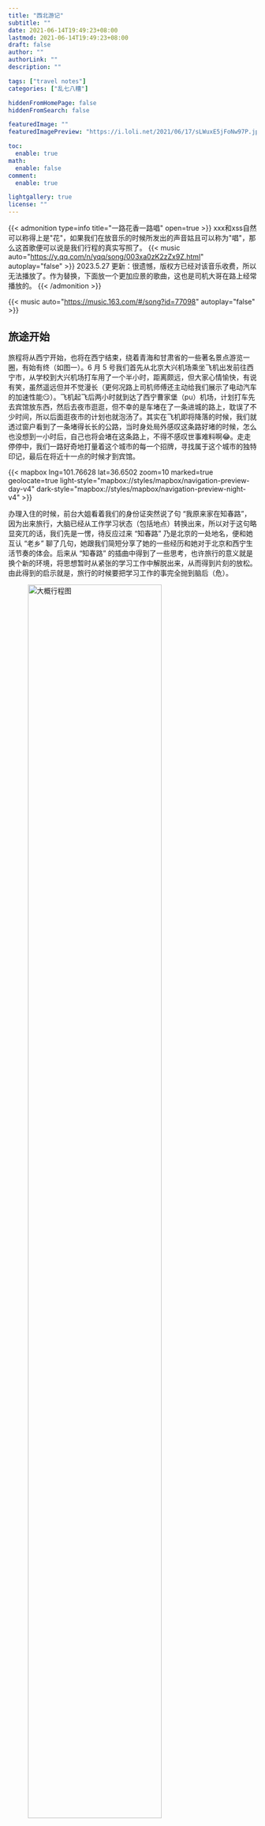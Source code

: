 ```yaml
---
title: "西北游记"
subtitle: ""
date: 2021-06-14T19:49:23+08:00
lastmod: 2021-06-14T19:49:23+08:00
draft: false
author: ""
authorLink: ""
description: ""

tags: ["travel notes"]
categories: ["乱七八糟"]

hiddenFromHomePage: false
hiddenFromSearch: false

featuredImage: ""
featuredImagePreview: "https://i.loli.net/2021/06/17/sLWuxE5jFoNw97P.jpg"

toc:
  enable: true
math:
  enable: false
comment:
  enable: true

lightgallery: true
license: ""
---
```


<!--more-->

{{< admonition type=info title="一路花香一路唱" open=true >}}
xxx和xss自然可以称得上是"花"，如果我们在放音乐的时候所发出的声音姑且可以称为"唱"，那么这首歌便可以说是我们行程的真实写照了。
{{< music auto="https://y.qq.com/n/yqq/song/003xa0zK2zZx9Z.html" autoplay="false" >}}
2023.5.27 更新：很遗憾，版权方已经对该音乐收费，所以无法播放了。作为替换，下面放一个更加应景的歌曲，这也是司机大哥在路上经常播放的。
{{< /admonition >}}

{{< music auto="https://music.163.com/#/song?id=77098" autoplay="false" >}}

## 旅途开始
旅程将从西宁开始，也将在西宁结束，绕着青海和甘肃省的一些著名景点游览一圈，有始有终（如图一）。6 月 5 号我们首先从北京大兴机场乘坐飞机出发前往西宁市，从学校到大兴机场打车用了一个半小时，距离颇远，但大家心情愉快，有说有笑，虽然遥远但并不觉漫长（更何况路上司机师傅还主动给我们展示了电动汽车的加速性能:smirk:）。飞机起飞后两小时就到达了西宁曹家堡（pu）机场，计划打车先去宾馆放东西，然后去夜市逛逛，但不幸的是车堵在了一条进城的路上，耽误了不少时间，所以后面逛夜市的计划也就泡汤了。其实在飞机即将降落的时候，我们就透过窗户看到了一条堵得长长的公路，当时身处局外感叹这条路好堵的时候，怎么也没想到一小时后，自己也将会堵在这条路上，不得不感叹世事难料啊:joy:。走走停停中，我们一路好奇地打量着这个城市的每一个招牌，寻找属于这个城市的独特印记，最后在将近十一点的时候才到宾馆。

{{< mapbox lng=101.76628 lat=36.6502 zoom=10 marked=true geolocate=true light-style="mapbox://styles/mapbox/navigation-preview-day-v4" dark-style="mapbox://styles/mapbox/navigation-preview-night-v4" >}}


办理入住的时候，前台大姐看着我们的身份证突然说了句 “我原来家在知春路”，因为出来旅行，大脑已经从工作学习状态（包括地点）转换出来，所以对于这句略显突兀的话，我们先是一愣，待反应过来 “知春路” 乃是北京的一处地名，便和她互认 “老乡” 聊了几句，她跟我们简短分享了她的一些经历和她对于北京和西宁生活节奏的体会。后来从 “知春路” 的插曲中得到了一些思考，也许旅行的意义就是换个新的环境，将思想暂时从紧张的学习工作中解脱出来，从而得到片刻的放松。由此得到的启示就是，旅行的时候要把学习工作的事完全抛到脑后（危）。

<figure><img src="https://i.loli.net/2021/06/13/4Qq1dpEiKFUuwTv.png" alt="大概行程图" width="80%" height="80%" /><figcaption><h4>图一：旅行行程图（图片来源于网络）</h4></figcaption> </figure>

## 祁连草原，张掖丹霞
本来应该满怀期待早起出发，不巧的是昨天我刚下飞机就看到了 ?? 邮件的回复，并且老师希望能够视频交流一下，时间定为第二天早上 9:30，按照计划我们此时应该已经在路上了。这突然的变故使我措手不及，因此我把这件事跟同伴说了一下，他们纷纷肯定了这件事的重要性，并愿意更改计划，这件事使我颇为感动（希望他们能够看到:wink:）。经过商议，最终决定等我在宾馆开完会再出发。结果，后来的事实表明我们太低估这次会议的时长，原本以为一个小时结束的视频共持续了两个多小时，同伴们就在宾馆打了一上午牌（后来知道叫 uno）。会议完之后，出于对同伴的愧疚，我提议请大家吃饭，好的那种。

同伴告诉我由于天气原因，成哥决定将游览路线从顺时针改成逆时针（如图一）。我们匆匆收拾行李下楼，至此第一次见到了成哥。由于原本上午计划的行程被耽误了，所以下午只能拼命赶路，只为能够在天黑之前到达张掖的七彩丹霞景区（因为不是油菜花开花的季节，所以门源花海还不存在）。前两个小时一直在走盘山公路，我小时候就比较容易晕车，虽说长大后好了很多，但是对于这种拐弯抹角的山路还是毫无招架之力。每拐一个弯就像是用棍子在胃里搅拌一下，没过多久我的胃里就翻江倒海，但好在这种路况并没有持续太久，在差不多到达祁连大草原的时候就结束了。在这期间差不多两点的时候，我们在路边的一个面馆匆匆吃了顿中午饭。当时地处高原，且天空下着小雨，又冷又饿又难受的我感到非常虚弱，就让同伴帮我随便点了碗炸酱面，幸运的是这个面吃着还不错。

<figure><img src="https://i.loli.net/2021/06/13/HGL174lZK6QW95U.jpg" alt="雪山" width="80%" height="80%" /><figcaption><h4>图二：雪山</h4></figcaption> </figure>

匆匆吃完饭后，我们再次出发，后面的行程中，道路稍微平缓了一些，雨也渐渐转停。透过车窗可以看到路边山坡上的牛羊和远处的雪山，虽然当时刚下过雨的天空灰暗，几乎与远处灰白的雪山融为一体，但是我们还是被眼前这高冷神秘且纯净的雪山所震撼，在崎岖的山路上快速穿行的汽车里，我们透过车窗按下快门，尽可能记录下这些迷人的风景。此时晕车所带来的痛苦早已消失，看着眼前壮观的景色，沉浸其中，颇有一种绝处逢生之感。
在此期间，我们经过了祁连大草原，汽车从公路上飞驰而过，近处是翠绿葱郁的草原，远处是连绵不断的祁连山脉。看到这些景色，不禁遐想，当年年仅 19 岁的霍去病也许就是在这个山谷与匈奴骑兵短兵相接，将河西走廊纳入汉王朝的版图，为后来的丝绸之路扫清障碍。这段历史给了我无穷的想象空间，让人心驰神往。

<figure><img src="https://i.loli.net/2021/06/13/wQNElsghOFmv4BZ.jpg" alt="七彩丹霞" width="80%" height="80%" /><figcaption><h4>图三：张掖七彩丹霞</h4></figcaption> </figure>

将近傍晚的时候我们到达了张掖市七彩镇，著名的七彩丹霞景区就在这里。刚进景区就出现了一个小插曲，xss的手机落在了厕所，还好等赶忙回去寻找的时候碰到了一个捡到手机的好心人，总算是有惊无险。同样是天气原因，七彩丹霞虽然仍是鲜艳瑰丽，但是少了阳光的加持，因此也就失去了震撼人心的力量。虽然没能看到阳光下的霞光万丈，心里不免有些遗憾，但大自然的鬼斧神工还是让人流连忘返。

晚饭的时候吃了一个比较有特色的菜，食材是鸡肉和类似于小花卷一样的面食，具体菜名忘了，可能叫鸡肉炖 xx 之类的吧，鸡肉本身普普通通，但是那个面食还是挺不错的，就连担心吃不惯面食的 xss 都颇为满意。还有一个菜叫沙葱炒鸡蛋，其品相和味道都和韭菜炒鸡蛋差不多，据说沙葱是当地的一个特色野菜，感觉就是粗细如粉条的迷你版大葱。一件有趣的事就发生在这道沙葱炒鸡蛋上，准确地说是发生在盛菜的盘子上。xyy 吃这道菜的时候够不着，xss 就试图挪动这个盘子，结果用手轻轻一拉，盘子就从中间分开了，我们被这个突如其来的重大事故惊的目瞪口呆，待稍稍回过神来，就开始讨论这个奇迹发生的原因，主要进行了如下猜测：
1. xss 在扯盘子的时候使用内力震碎了盘子。
2. 盘子盛上热菜以后，由于热胀冷缩或者量子力学等物理原因断开了。
3. 服务员放盘子的时候力气稍大，再加上盘子本身质量的问题，所以就碎了。

我本人比较赞同第三种可能，考虑到我们所处的真实世界与武侠世界有较大区别，首先排除第一条，其次我们猜想如果盘子自己裂开应该会发出声音，而且我也想不出合理的物理解释，所以暂且把第二条也排除，最后就只剩下第三条。


## 嘉峪关城一瞥，敦煌沙丘四顾
早起赶路，匆匆赶了半天，终于到达了酒泉市，我们在途中某川菜馆吃了顿午饭，吃饭之余，我们还关注了一下上午刚结束的高考语文作文题目，并就此引出了一段对高考语文的讨论，主题无非还是对高考刻板套路的嘲讽，以此体现自己作为曾经亲历者的优越感，就像一个久经沙场的老兵谈论自己参加过的某个战役。最后的讨论在 xxx 带我们温习 “我家门口有两棵树，一棵是枣树，另一棵还是枣树” 的阅读理解中结束，按照这句话的格式，我们还临摹了一句我们的真实情况写照—— “我们今天有两个计划，上午赶路，下午还是赶路”。

事情果然如计划进行，继续赶路，下午到了不远处的嘉峪关，但是成哥说里面没什么好看的，且门票价格不菲，不建议进去看。于是我们采纳了成哥的建议，在景区门口处与身后刻着”天下第一雄关——嘉峪关“的大石头合了几张影，然后跑到了景区侧面远远地眺望了一下关城就离开了，据说里面那三个城楼一样的建筑完全是后来修建的。我们在三四点左右到达瓜州，并在一个十字路口旁的一排卖瓜的店铺前稍作停留，这些店铺均为活动板房，稍显简陋，且四周看不到任何其他建筑和人家。但因为地处十字路口，所以频繁有大小车辆经过，且方便停留，不一会就有好几个旅行团的大巴车停在店铺前，并由导游带着游客下车，看来是一个典型的 “屠宰场”。下车前成哥嘱咐我们进去吃瓜，但是不要买，吃完直接就走。记得刚从张掖出发的时候，成哥就告诉我们回头要带我们去一个免费吃瓜的地，吃完就走，当时我们还以为去地里偷瓜，并提醒成哥换成 “跑” 可能更合适。

瓜还不错，挺甜的，牛肉干也不错，只是不小心吃到一个辣的，害我喝了好多水。接下来继续赶路，并在四五点左右到达了敦煌。在宾馆休息了一会，大概六点多，成哥带我们去了一个沙漠露营基地，名字很有意思—— “熊出漠”，这可能也是后来 xss 把工作小哥阿虎错叫成阿熊的原因，不过如果按照字面意思的话，熊好像指的是我们:unamused:。

营地包括不限次数的滑沙和单次的沙漠摩托以及太阳落山之后的自助火锅和篝火晚会等，夏季西北部地区的落日比较晚，大概要到晚上九点多太阳才下山，因此我们还有比较充分的时间近距离地接触沙漠。因为以前从未踏足过沙漠，所以我刚到营地的时候还是感到很新鲜的，但逐渐发现在沙漠中行走是一件很困难的事情，好在 xss 提前买的鞋套起到了很大的作用，要不然满鞋沙子会更难受（是的，我后来体会到了:disappointed:）。我们首先玩了一下滑沙，遇到了颇为健谈且富激情的阿虎，这位老哥洗脑般的声音至今仍记忆犹新，尤其是在给 xxx 拍照的时候所发出的 “天呐，好美啊” 的感叹至今仍在我脑海里回荡（一部分原因是我非常同意他的看法😏）。然后我们排队去坐沙漠摩托，因为该项目体验颇为刺激，所以 xxx 直接就放弃了该项目。虽然我心里一直抱着不能怂的信念，但随着离队头越来越近，心里还是一直犯嘀咕。坐完之后感觉跟坐过山车一样（虽然我没坐过过山车:joy:），不同的是沙漠摩托没有安全带之类的保障，而且感觉该项目对司机要求较高，如果技术不行，很有可能翻车。我们刚到的时候太阳大，风也大，好在随着夕阳西下，太阳慢慢变得稍微温和了些，风也渐渐平息，依托沙漠广阔壮丽而又纯净的背景，成哥颇为熟练地帮我们每人拍了好多照片。

<figure><img src="https://i.loli.net/2021/06/14/crU5xBiSnaYku6X.jpg" alt="沙漠" width="80%" height="80%" /><figcaption><h4>图四：沙丘</h4></figcaption> </figure>

太阳落山之后，我们回到了营地的宴席上，除了想一心干饭的xyy外，我们其他几个抱着好奇的心态参加了“篝火晚会”，整个过程大概就是在主持人的号召下，所有人一块挥手、蹦蹦跳跳和转圈圈，也许是因为我没有融入该氛围，所以感觉整个过程颇为尴尬。随后的“沙漠蹦迪”也差不多，且音效和灯光效果劲爆，在感到心律不齐和头昏眼花之后，我们就退出了这场”狂欢“。待我想返回宴席饱餐一顿的时候，失望地发现自助火锅的味道实在是不敢恭维，挑来选去，竟然感觉最好吃且顶事的是黄瓜，因为吃饭时间较晚且考虑到晚上还有看星星的环节，为了填饱肚子，我坚持吃下了不少黄瓜。同样吃了不少黄瓜的还有xss，但是ta居然喜欢吃煮过的。

草草地吃完晚饭后，大概已经晚上十点多了，此时我们准备去沙漠上看星星，临走之前我又拿了几段黄瓜边走边啃。这次往沙丘里走最大的失误就是没穿鞋套，以至于后来回去之后鞋袜里抖出好多沙子。往沙丘里稍走一段，避开营地的灯光就可以看到满天繁星，但若想长曝光把星星尽可能拍得好看，还要找一个合适的小沙沟，以避开四周各种光源。但这并不是一件容易的事，因为直到午夜也还是有沙漠摩托和拿着手电筒的行人来往经过，毫无疑问，这片区域的沙丘已经被现代化的文明侵入，没有了原本的宁静，自然也不复本来的面貌。

<figure><img src="https://i.loli.net/2021/06/16/FXOIDagh2bc95MK.jpg" alt="沙漠星空" width="80%" height="80%" /><figcaption><h4>图五：沙漠星空</h4></figcaption> </figure>

## 举世闻名莫高窟，沙漠奇绝月牙泉
终于到了莫高窟！在这次旅行的所有景点中，莫高窟是我最期待的一个，原因可能在于莫高窟的名气太大了，以至于总是能无意间从各种渠道获取莫高窟的信息，我甚至可以想象当听到有人说他不知道莫高窟的时候，我应该如何控制自己惊讶的语气来表现对他的嘲讽，即使我对莫高窟的认识也仅仅是听说过而已。

鲁迅曾经说过 “期望越大，失望越大”，这次果然又应验了。我们大概上午十点到达莫高窟景区，首先是观看两场巨幕小电影，电影主要介绍了莫高窟的建造历史和几个重要洞窟，后来觉得这些介绍还是挺有必要的，要不然更是什么都看不懂。我以前看过一个纪录片《河西走廊》，其中有一集专门介绍莫高窟，内容形式跟那两个小电影差不多。看完小电影，我们乘坐景区的大巴车到达真正的莫高窟。莫高窟的洞窟数量很多，但是适合参观的并不多，而现在开放给游客的就更少了，只有六十四个，而景区导游只会随机的带我们参观八个洞窟，其中包括必看的由 “九层楼”（98窟）、涅槃窟（158窟）和藏经洞（17窟），出于保护壁画等原因，洞窟里不允许开灯和拍照，再加上参观的人多且时间紧，所以我们只能跟随导游在昏暗拥挤的石窟里走马观花地看一看。

<figure><img src="https://i.loli.net/2021/06/15/Nc93PEkfSFq1ZAi.jpg" alt="莫高窟" width="50%" height="50%" /><figcaption><h4>图六：莫高窟九层楼</h4></figcaption> </figure>

整个过程并无太多惊喜，甚至于在开头小电影里看到的雕像栩栩如生的220窟也没有参观，自然也就难免失望。后来想了一下，失望应该是必然的，原因在于莫高窟的价值体现在历史、文化和艺术的记载和传承上，而像我这样的文盲游客只图看个热闹，没有相应的文化积累和研究，自然觉得失望。并且洞窟内的壁画大多是**经变图**，这是中国工匠所独创的以绘画的形式来表现佛教典故的方式。因为缺乏相应的佛教知识，所以参观的时候自然对于壁画的内容一脸懵逼，依靠导游的讲解才勉强知道大概内容。如果我对里面的佛教典故都能够如数家珍，那么参观的体验可能就大不相同了。我之所以这样认为，是有一定的事实依据的，因为我曾在某个壁画的一角看到了关于唐玄奘和猴行者取景的场景，那种感觉就像是在异乡遇到了老熟人，兴奋且惊喜。

下午观看了一场关于敦煌的演出——《又见敦煌》，据说该节目是来敦煌必看的几样东西之一，并且曾经创下 11 天门票收入一个亿的记录（可能一个原因是票价确实很贵:sweat:）。于是我们下午也满怀期待去看了该演出，该演出的形式是我以前没有见过的，我暂且把它称之为交互式舞台剧，其采用多视角表演和叙述的方式，拉近了观众与表演者的距离，表现方式独具匠心、别具一格。比如透过玻璃地板俯视表演者的一举一动，给人一种上帝视角的感觉，还有透过玻璃天花板仰视着覆盖在玻璃上的沙子被一层层拨开，仿佛亲眼见到了敦煌文物重见天日的时刻，并且不时还穿插着身着现代衣着的表演者与身着古装的表演者之间的对话，而身着现代衣着的表演者就站在我们中间，仿佛我们也能与古人对话一般，彻底打破了观众与历史人物之间的壁垒。诸多身着古装的历史人物中，对我来说印象最深的要数大诗人王维了，因为表演者走路的姿态着实让人忍俊不禁，其步伐完全称得上是“六亲不认”了。不知道王维当年走路是否真的是这样，反正我认为可能性不太大。

舞台剧的相当一部分内容集中到了王圆箓（lù）偷卖经书的情节，由此引发了我对王道士行为的思考，在我看来，王道士把经书卖到国外不见得是件坏事，塞翁失马焉知非福，如果当初没有送到国外，也许早就焚毁殆尽在后来的战争和动荡中。而现在经书虽然散落世界各地，但庆幸地是大部分都得到了很好的保存，只要还保存完好，就还有回来的机会。况且即使别的国家得到了很多稀世珍品，但其终究还是中国文化的一部分，而文化这种东西只能被自己遗忘，是无法被别人夺走的。

差不多也是当天的六点钟左右我们去了敦煌另一个著名景点—— “鸣沙山月牙泉”，月牙泉是沙漠中一汪形似月亮的泉水，地方不大，但因为处在沙漠之中，所以相当惊艳。在去月牙泉之前，成哥带我们去了一家面馆吃午饭，老板非常热情，我们刚坐下就给我们端上来一盘西瓜，非常甜，据说是新疆产的。然后我们每人点了一碗面，等面上来的时候，如脸盆一样的碗着实使我大吃一惊，每个人面前放着这么一只碗，看起来十分诙谐，让人忍俊不禁。也许面馆老板早已司空见惯，淡定地看着我们这群没见过世面的人在这里一惊一乍，说笑个不停，又是合影又是摆拍。不仅是碗，碗里的面也很惊人，面条如巴掌般宽，偌大的碗里，总共只有两三根这么宽的面条，开始还担心吃不饱，结果到最后吃撑了才勉强吃完。

<figure><img src="https://i.loli.net/2021/06/16/WcD8ZIl2ger91xs.jpg" alt="月牙泉" width="50%" height="50%" /><figcaption><h4>图七：月牙泉</h4></figcaption> </figure>

吃完饭之后，我们就去了景区，因为前一天去过沙漠露营地，该拍的照片也拍了不少，所以这次再来到鸣沙山的时候并没有太多激动和欣喜。对于这个景点我们唯一感兴趣的其实就是月牙泉了，于是我们目标明确地朝月牙泉走去。等我们到达月牙泉之后发现在近距离只能看到月牙的一角，无法看出月牙的轮廓，于是我们朝着对面的沙丘爬去，事实上这也是很多人都在做的。沙丘稍微有点高，但好在有一个木梯子铺在沙地上，踩着木梯走就跟爬山一样，虽然相对轻松很多，但是爬到山顶还是气喘吁吁。我们到达山顶的时候，太阳正在落山，于是就有了图七。太阳下山之后，我们也觉得没意思，就下山回去了。成哥最后带我们去逛了一下敦煌的夜市，据说很热闹，到了之后感觉稀松平常，无甚特别，匆匆转了一圈就结束了今天的行程。

## 西出阳关，天降翡翠
离开敦煌后，我们前往下一个目的地，古代中国最西边的关隘——阳关。王维的诗句 “劝君更进一杯酒，西出阳关无故人” 使得阳关家喻户晓，即使故阳关早已经消失在茫茫戈壁之上，后来重建的阳关还是吸引无数游客慕名前来。不由得感慨文化是如此的强大，可以贯穿古今、超越物质的存在而经久不息。不觉想起李白的诗句 “古来圣贤皆寂寞，惟有饮者留其名”，本来是一句扯淡的大话，没想到一语成谶，“岑夫子”和 “丹丘生” 真的因为一场酒局而千古留名。相同的例子还有那个著名的唐朝农民 “汪伦”，按照戴建业老师的说法 “汪伦这狗东西真是走了狗屎运，就因为送了下李白，结果一千多年后，全世界都知道唐朝有个农民叫汪伦。”

<figure><img src="https://i.loli.net/2021/06/15/Uc5KojkD8LyepRt.jpg" alt="阳关" width="100%" height="100%" /><figcaption><h4>图八：阳关古城遗址</h4></figcaption> </figure>

书归正传，阳关的标志性建筑就是古阳关现存的唯一一处烽火台遗址，原来八点几米，现只存三米多了，除此之外，古阳关就再没有其他古迹留存了。烽火台四周是一望无际的戈壁，阳关烽燧孤零零的矗立在这片广袤辽阔的土地上，更显凄凉和悲壮，仿佛艰辛孤苦而又坚毅挺拔的戍边将士。图八中栈道所围就是古阳关所在地，如今已荡然无存。（来到这才知道原来 “阳关道” 里的阳关也是指这里）

阳关烽燧景点周围毫无遮蔽，酷热难耐，稍作停留我们就返程了。不禁心想，古代的阳关是否也像是今天那么炎热干燥，但即使是这样，作为古代中国的西大门，不知有多少往来商旅将阳关看作前方路途的希望。从阳关烽燧遗址出来后，我们途经一个小的射箭场，设备为传统的弓箭，我很感兴趣，而且问了下，价格实惠，就提议大家射几箭。xyy 把仅有的十二块钱零钱拿了出来，一块钱一只，每人三只箭。因为我兴趣最高，所以我先来，箭靶很近，大概五米的样子，我颇为自信，感觉应该非常简单。管理大叔说用箭头瞄准黑圈的右下方，我拿起弓箭瞄了一会，手就抖得不行，松了休息一下，再次拉弓，稍微瞄了一下就放箭了，因为弓拉的还算足，所以箭 “咻” 的一声就出去了，我放下弓，发现靶子上空无一物，斜着往后一看，原来箭射在后面的墙上。如此三次，只有一箭勉强射在了靶子上，但是依旧没有环，我颇为沮丧，为自己的过分自信而惭愧，只好安慰自己说试的次数太少了。

翡翠湖是一片断断续续的盐湖，目前免费，据成哥说很快就要开始收费了。在阳光的照射下，湖水颜色清澈且碧绿如翡翠，岸边是厚厚一层白色的盐结晶，我随手拿起一小块放到嘴里尝了尝，味道齁咸，是盐无疑。见湖水颜色清澈见底，我就在湖边洗了洗刚才摸到泥巴的手，待手上的湖水干了之后，竟留下一层白色粉末，而且拍打不掉。湖边那么多结晶，湖水自然是饱和状态，自己刚才怎么就没想到呢。

<figure><img src="https://i.loli.net/2021/06/16/5S71ubdPvfZBLsm.jpg" alt="翡翠湖" width="80%" height="80%" /><figcaption><h4>图九：翡翠湖</h4></figcaption> </figure>

湖水梦幻般纯净的颜色使其成为拍照的绝佳地点，湖边随处可见的是拍照和被拍的俊男靓女，还有少数是像我这种负责拿东西拎包的摄（打）影（杂）助（人）理（员）。当无事可干的时候，我就看xxx和xss拍照，但这件事有风险，因为有时候会由于笑得太大声而被驱逐。有时候我也会想一些乱七八糟问题，比如湖水为什么那么绿？青海为什么那么多盐湖？为什么有的有盐，有的没有？这些问题一般都想不出个所以然，往往最后归结为”大自然的鬼斧神工”便不了了之。

随着逐渐日落，再加上寒风阵阵，我很快就被冻得瑟瑟发抖，且因为衬衣外套与湖水颜色相近，有时拍照还需要脱了外套，其中辛酸不言而喻。从翡翠湖回来之后我吃到了旅途中第二好吃的东西——羊肉炕锅，据说就是把羊肉、油炸土豆片和洋葱等放一块焖一下，最后放上一些烤饼。炕锅非常美味解馋，以至于我在多天之后的某个晚上写下这些回忆的时候还能不自觉地流下口水:joy:。同时我感觉这顿饭比较符合我在前文说的 “好的” 的标准，所以我决定这顿我请，因此其他人在吃这顿 “白嫖羊肉炕锅” 的时候应该比我吃到的更加美味，好在后来我也体验到了这个味道，就是第二天成哥在另一家店请我们吃羊肉炕锅的时候，这就是我感觉第一好吃的东西，当然，这是后话。

## U形国道，雅丹地貌，日食
U形国道不过是 315 国道上的一段上下坡，但因为其拍照效果较好，竟成了一处 “网红” 景点，不知道当初设计这段路的工程师会不会预料到这一点。我们到达时，路旁停了许多大大小小的汽车，而国道上多的是趁着没车的间隙走到路的中间，顶着寒风搔首弄姿的人。当然，不久我们也将成为其中的一员。但我们还算属于比较遵守交通规则的一类，如果远远地望到有车开来，便急忙躲开。另外还有一类人淡定地站在路中间，自顾自地拍照，根本不管有无汽车到来，甚至置汽车喇叭于不顾，见到此景，我们往往嗤之以鼻（虽然有五十步笑百步之嫌:joy:）。经过昨天翡翠湖边寒风的毒打，我们纷纷把最厚的衣服穿上，xxx不仅穿上了棉袄，头上还围了一个围巾，不过外形依旧漂亮，而且还多了一些常年在田间劳作的中国女性气质。由于我昨天被风刮的头稍微有点疼，因此今天在头上缠了一个类似于发带的东西，用以保暖，后来的事实证明此方法极为有效。

<figure><img src="https://i.loli.net/2021/06/17/2UeolHuGJbrMwFn.jpg" alt="U形路" width="50%" height="50%" /><figcaption><h4>图十：U形国道</h4></figcaption> </figure>

成哥驱车带我们前往南八仙（希望没记错）参观雅丹地貌，雅丹地貌按照我的理解，就是由于风雨等因素的侵蚀，使得土壤中比较柔软的部分逐渐消失，从而只剩下更为坚硬的部分，最终的呈现效果就是空旷的地面上伫立着一坨坨（按照xss的惯用量词）土堆，当土堆的数量很多，连成一片，放眼望去到处都是的时候，就显得颇为壮观，而当一种景色比较壮观的时候就可以用来拍照了:joy:，图十一中隐约可见的白色汽车即是我们这几天的交通工具，劳苦功高，应当被记录。

<figure><img src="https://i.loli.net/2021/06/17/uibmE2zlMISJhNa.jpg" alt="雅丹" width="80%" height="80%" /><figcaption><h4>图十一：雅丹地貌</h4></figcaption> </figure>

从雅丹地貌景点回来后，我们在大柴旦附近的一处淡水湖旁观看了日食，因为是日偏食，所以并不明显，但是我们借助专业的设备（四层太阳镜，虽然后来发现其实只相当于两层）还是能够清楚地看到太阳被咬掉的那一小口，图十二就是拍摄的照片。最后不得不提我们看日食的地方蚊子挺多的，但是跟明天将要遇到的相比，就算是小蚊见大蚊了。

<figure><img src="https://i.loli.net/2021/06/17/YAOiEbuU35rKy9x.jpg" alt="日食" width="80%" height="80%" /><figcaption><h4>图十二：日食（最小感光+最快曝光+最小光圈+太阳镜）</h4></figcaption> </figure>

## 青海湖远眺，星空
由于行程变成了逆向，我们最后一站才终于到达了著名的青海湖。前往青海湖的途中路过了一个淡水湖—— “可鲁克湖”，与 “可鲁克湖” 相临的是 “托素湖”，这是一条咸水湖，关于这两个湖还有一个传说，这里就不介绍了，可以自行脑部一个男女相爱，家庭反对，最后双双殉情化身湖水的故事。我们沿着 “可鲁克湖” 边上的公路行驶，湖的四周芦苇丛生，水鸟繁盛，景色宜人，嫣然一副江南水乡的景象，很难想象公路的另一侧就是一望无际的戈壁。我们在湖边的一个入口处停了下来，然后兴冲冲地准备跑到湖边好好欣赏一下美景，临下车前成哥提醒了一句，这里蚊子比较多。还没走到河边我们就已经见识了 “蚊子比较多” 是什么样的场景，这里的蚊子不管是从质还是量上都远超我的想象，个头大且多，给人的震慑力极大。xss 和 xxx 还没走到河边就匆匆返回了车里，我跟 xyy 抱着一睹究竟的决心，冒着枪林弹雨跑到河边，期间全身不敢有丝毫停歇，一边手舞足蹈，一边摇头晃脑。现在回想起来，当时的状态竟像是突发癫痫的精神病患者。待我到了河边，发现蚊子的数量更多，就匆匆往回返，也许蚊群对突如其来的美味佳肴还未来的及做出反应，所以我才有机会拔腿跑回车里，侥幸留得一条小命。像这种一边拼命跑一边在身上拍打的场景，我上次经历应该还是上小学那会捅马蜂窝的时候。

>关于这个场景，我想到了李诞在吐槽大会上关于其小时候所经历的田园牧歌的场景的描述。大概意思是他小时候生活在草原，草原上蚊子又大又多，且叮咬的破坏力很大，如果上厕所的时候屁股被叮咬一口，可能连裤子都提不上，因此他在草原上露天上厕所的时候一般都是边上厕所边摇晃，长久以来养成了习惯，以至于现在上厕所不晃几下感觉方便不干净。

从 “蚊子湖” 离开之后又是不停的赶路，差不多中午的时候，成哥带我们去吃了一家牦牛大骨汤，临下车还叮嘱我们点普通碗就行，不要点其他的。这家排骨汤还挺不错，肉质松软，汤味清香，而且价格公道。吃饭的时候服务员试图把肉酱推销给我们，但是我们谨记叮嘱，啥也没买:joy:，并且我觉得他们的”特色肉酱“味道跟我小时候自己家里腌的酱豆（豆豉）味道差不多。

下午我们继续赶路，在翻越橡皮山的时候，已经可以远远地望见青海湖，远处的青海湖犹如一条宽宽的蓝色丝带，横铺在天地之间，其颜色纯洁晶莹如同一块蓝宝石，震撼之余不免惊呼”哇~太美了！“。我们在青海湖边上的一块山坡的草地上停下来拍照，虽然一路上经过很多草地，但这是第一次双脚真正踏上草地，感觉果然与仅在远处观看不同。近处的草地虽不像远远观看那么洁净纯粹，但多了些真实厚重的质感。草地上随处可见的牛粪打消了xss草地打滚的想法，于是腰上还贴着膏药的xss带着无处发泄的活力，在草原上活蹦乱跳。我对草地上随处可见的洞穴充满好奇，很想知道里面住的是什么繁盛的生物。趁他们拍照的时候，我往草地深处走去，还真的看到了一个土黄色的小生物在鬼鬼祟祟、探头探脑地四处寻觅，观察片刻，我认出这应该是一只老鼠。因为距离不远，我决定飞奔过去看能不能逮到一只，但等我快跑到跟前的时候，这个小家伙迅速地选了一个洞穴，并且钻了进去，至此我可以大概断定这些四通八达的洞穴就是老鼠洞。

<figure><img src="https://i.loli.net/2021/06/17/sLWuxE5jFoNw97P.jpg" alt="青海湖近景" width="80%" height="80%" /><figcaption><h4>图十三：青海湖</h4></figcaption> </figure>

从草地上回来之后，我们继续赶路，成哥说要带我们去一个可以俯视青海湖的半山腰上，果然，在这里我们可以把青海湖近处的轮廓尽收眼底，远处湖天一色，宛如一块巨大的浅蓝色幕布。有如此美丽的景色，自然也免不了一通拍照，成哥的流水线再次启动，随着一声声 “下一个”，我们一个个站到高处与身后的青海湖合影。景色太美，甚至后来成哥也忍不住让我们给他拍几张照片，其中的一张照片后来还成为了成哥的微信头像，这是后话。

从半山腰下来后，我们找了一家临近青海湖的宾馆，把行李放下之后，就去了青海湖边。入住的时候，宾馆老板给我们讲了一个可怕的故事，不久前五一假期的时候，从北京来的几名游客入住宾馆，但晚上又决定去青海湖边露营，宾馆老板告诉他们晚上湖边非常冷，试图阻止他们，但劝说无效，只得给他们退房。结果，当天晚上半夜的时候，几乎被冻僵的游客敲开了宾馆的大门，待老板把他们带到大厅的时候，发现他们已面色青紫，情况危险，于是急忙打通报警电话，大概三个小时之后救护车才把他们拉走抢救。如果换作其他地方，我可能会认为这是宾馆老板骗人的鬼话，目的是为了唬住那些想出去露营的人。但是经过了这几天对青海天气的切身体验，我丝毫不敢怀疑老板说话的真实性，更不用说前几天的白银马拉松事故让人们对高原气候心有余悸。

来到青海湖边，我照例又尝了一下湖水，像海水一样咸，据说湖里只生长了一种被称为湟鱼的鱼类（后来百度了下，其实还有其他几种小型鱼类），看着湖面上时不时飞过的海鸥，不知为什么湖里的物种不像海里那么丰富。相对于远处，青海湖边又是另外一种景色，站在湖边，视野极为开阔，目光所及皆是一片淡蓝，甚至远处天和湖之间的分割线都几不可辨，天地之辽阔，风景之纯净，令人心旷神怡。湖边有很多被精心打扮的马和牦牛，用于给游客提供拍照服务，无人光顾时，这些牲畜就被拴在木桩上，当有游客付钱，便可以骑在他们后背上溜达一圈，拍几张照片，甚至有时为了拍照效果，牵马的小贩还会把它们赶到湖边的浅水区里。不管牵着走还是拴在那，这些牲畜始终低头沉默，任劳任怨，看不出兴奋，也没有反抗，甚至没有任何多余的动作，沉默地让人心疼。想必如此循环往复，日复一日，它们也早已习惯了吧，想到这里，心里不免有些伤感。在这美丽壮观的青海湖边，看似自由的马和牛被绳索拴在了这里，看似掌握牲畜命运的小贩被生活拴在了这里，而此刻看到此情此景的我呢？

<figure><img src="https://i.loli.net/2021/06/18/WfONcnthUGPLSly.jpg" alt="银河" width="80%" height="80%" /><figcaption><h4>图十四：银河</h4></figcaption> </figure>

同伴们制定了看银河和日出的计划，大概计划是先回去睡觉，待差不多一点多的时候，到宾馆的天台上看银河，拍星轨，到差不多三点的时候再回去睡觉，然后五点半起来去青海湖边看日出。夜晚就这样被均匀地切分开了:disappointed:，听完这个计划，我只想赶快回到房间珍惜现在这来之不易的睡觉时间。在差不多一点多的时候被 xyy 叫醒去看银河，本来对银河还抱有些许期待，但发现这不就跟我曾在家里的某个晚上上厕所的时候无意间瞥见的一样吗，也就觉得不过如此啊。依赖于 xyy 强大的修图技术，最终的图片如图所示。xyy 还尝试拍出星轨，但是由于相关经验的缺乏，以及对相机功能的了解不够准确，所以最终只得到了一个虚线形式的星轨图。

<figure><img src="https://i.loli.net/2021/06/20/nclavjoVDYG9xQX.jpg" alt="虚线星轨" width="80%" height="80%" /><figcaption><h4>图十五：虚线星轨</h4></figcaption> </figure>

## 青海湖日出，返程
早上看日出不出意外，又是在瑟瑟发抖中度过的。待我们到达青海湖边的时候，湖边已经有不少人了，我们一个个站在湖边像是虔诚的朝圣者，期待着旭日东升，一边瑟瑟发抖，一边目不转睛地看着东方，生怕错过了太阳升起的那个瞬间。而太阳却没有直接了当地升起来，而是犹抱琵琶半遮面，躲在了云层后面，仿佛韬光养晦一般，只待云雾散去，便一鸣惊人。事实也确实如此，当太阳从云层后面出来后，就几乎无法直视了。因此总的来看，这次看日出并不算特别成功。不过此时我早已坚持不住，疲倦加寒冷使我对日出漂不漂亮提不起更多的兴趣，目不转睛地看着太阳是因为实在没事干，并且不想辜负自己所付出早起的艰辛，才尽可能地多看几眼，仿佛这样盯得头晕眼花能够更加划算。

<figure><img src="https://i.loli.net/2021/06/18/zcBW4DZHvtMTLS2.jpg" alt="日出" width="80%" height="80%" /><figcaption><h4>图十六：青海湖日出</h4></figcaption> </figure>

路上经过了一些藏民居住区，成哥带我们去藏民家里品尝原汁原味的牦牛酸奶，味道**酸**爽可口（皱眉表情），但是为了能够珍惜这次品尝的机会，我坚持没有加糖。藏民小姐姐还主动提出可以把自己的藏族衣服借给 xxx 和 xss 来拍照，肉眼可见 ta 俩两眼放光，迫不及待地回答说 “可（太）以（好）吗（了）”。藏民小姐姐转身拿衣服，并颇为客气的说 “希望你们不要嫌弃”，从俩人跃跃欲试的反应来看，“不嫌弃，不嫌弃” 必然是发自内心的回答。于是我们有了此次旅程最后一组照片，且是为数不多的成哥和我们的合照。

在回西宁的路上路过了宗喀拉泽，据说是经过某某机构认证的最大的拉泽（据说意为殿堂）。成哥说这个景点不要票，结果我们找了半天没看到入口，于是找到路边一个卖 “特产” 的人问路。也许那大哥 “特产” 卖的不顺利，所以颇为不爽地指着自己的嘴跟我们说 “鼻子底下是张嘴，找不到路，你们不会找人问吗？”，我们被这位大哥义正言辞的回答给镇住了，竟一时语塞。只是事后我还是没想明白我们找它问路这件事为什么不符合它说的 “找人问路”。

等到我们终于问到了路才知道，原来这个景区需要买票，票价 30，听闻票价我们扭头便走，但卖票的大姐马上叫住我们，问我们是不是学生，得到肯定的回答后，她告诉我们学生票可以半价，不过从她的反应来看，我们是不是真的学生她也并不在意，只不过是想找一个合理而又体面的理由留住这几个来之不易的顾客罢了，所以我们连学生证都没拿，她就认可了我们的学生身份。后来我就在想，如果我们说不是学生，她会不会告诉我们身份证也可以半价😏。当然，这都是猜想，没有证据，不能凭空诬陷别人，但后面遇到的大师则是有真凭实据的。待我们买完 “学生票” 之后，就进入到景区，卖票大姐煞有其事地给我们每个人献上了一个黄布条，据说叫哈达。我心想花 15 块钱搞一条黄布条也行啊，虽说对我来说啥用没有，还没等我高兴完，她说这不是给我们的，是让我们贡献给山神的。当时心想，好家伙（学自 xss）还有这一手，但后来的事实表明，我还是小瞧他们了，这只是下一个套路的开始。所以后来回想起来，感觉像是花 15 块钱买了个套路套餐。

<figure><img src="https://i.loli.net/2021/06/18/92uMcovBN71ZDV6.jpg" alt="宗喀拉泽" width="50%" height="50%" /><figcaption><h4>图十七：宗喀拉泽</h4></figcaption> </figure>

书归正传，可能是因为所谓的景区几乎没有什么人，所以我们进入景区刚走上阶梯就有一个“导游”在此等候。大概意思是她会带我们完成游览，整个过程颇像商店的导购（此处伏笔）。她带我们煞有介事地拜完四臂菩萨之后，就把我们领到了菩萨像后面的大师处贡献哈达。

刚还在打盹的诵经大师看见有~~顾~~游客过来，立马打了个哈欠提了提神，然后开始念念有词（此处没有任何不敬）。导游告诉我们这位大师正在为我们诵经祈福，然后说会逐个带我们去另外的祈福大师那里贡献哈达。因为我是最后一个，看同伴一个个被带走，百无聊赖，就开始东张西望。导游看到之后走过来告诉我说你不用着急，你在这里虽然等待的时间长一点，但是接受大师祈福的时间也更长，得到的福祉也就更多一些。听闻此话，原本已经又开始打盹的诵经大师又开始 “咪咪嘛哞” 念了起来，我告诉导游我不着急，就是四周看看。

然后很快就到我了，我被带到祈福大师那里，大师请我坐下，我颇为虔诚地端坐在凳子上，大师首先问我年龄、学历、职业等信息，我做了一一回答并且确信这只是祈福所需的必要信息，而不是用来确认我的经济状况。然后大师就开始了一段语重心长、循循善诱的教导，大概意思是我是高学历人群，具有更大的能力，能力越大责任也就越大，应该多承担一些社会责任，多利用自己所学的知识做利国利民的事情，并且要活到老学到老等等。虽然是说教式的老生常谈，但是面对长辈的发自内心、感人肺腑的教导我是不敢表现出一丝不敬的，因此频频点头并附带着 “是”，“是的”，“好的” 等简短而表明态度的回答。这样的过程大概持续了两分钟，也许大师感觉时机已经差不多成熟（或者是因为没啥可说的了），然后话锋一转 “今日你与山神有缘，可以向山神敬献佛灯以祈求保佑，但是事先说好，佛灯需要一定的花费，有 100、200......不等”。待他说到 “有缘” 这个词的时候，我便预感到可能有事情要发生，并开始组织语言，力求让他明白我是如何地真心不希望麻烦山神。他开始报价格的时候，我就打断了他，诚恳地跟他表示我作为一个在校生，还没参加工作，家里情况又不好，能力实在有限等等。当时甚至还想把我认为这种花钱卖灯的行为有可能亵渎神灵的观点告诉他，但是考虑到这样可能会被打，所以就没说。事实上大师也没给我机会说，待他大概确定我并不想祈福之后，直接左手一挥 “好，那缘分尽了，请这边走”，我只得悻悻离开。

事后我对这段并不愉快的交流深表遗憾，他们作为能将想法直达山神的大人物，得罪他们岂不等于得罪山神，想到这里不觉心中惊恐万分。后来问同伴，他们也都有类似的经过，因此心里也就稍稍释然了些。最后为了防止别有用心的人乱作揣摩，我觉得有必要进行说明，我没有任何亵渎或者不尊敬神明和宗喀拉泽大师们的意思。

最后再次到达西宁，临走之前想去尝一尝成哥安利的水煮羊肉，但是无奈逛了好几家都没有开门，成哥说是现在时间太早，因为这些店一般都是晚上开张。于是，我们就略带遗憾地提前去了机场，不过略有遗憾也不是坏事，有遗憾才有下次再来的理由嘛。机场跟成哥离别的时侯，我准备效仿武侠人物，抱拳说句 “青山不改，绿水长流，咱们后会有期!”，但是感觉颇为中二，所以就只保留了台词部分。想到回学校之后，也很快就要收拾东西走人了，伤感加倍，看来六月是离别的季节呀，也许正是知道分离时的悲伤，才更应珍惜相处时的不易。

## 总结
最后总结，因为 xxx 和 xss 在拍照方面做了充足的准备（我后来才明白拍照是主要目的），因此我也就蹭了很多照片，这几天拍的照片甚至比我在这之前拍的总照片还要多。去机场的路上，我们从发朋友圈的话题说到了写攻略的事，我再一次大言不惭（最近的一次是扎辫子）地说我要写篇游记，因为感觉旅游攻略就是简单的罗列，水平太低。但是后来发现自己文学水平的确不行，写着写着还是变成了简单的罗列，不得不再次感慨，原来没有不行的题材，只有不行的人呀😄。

其实本来就有写几篇日记把旅行记录下来的打算，因为反正日记只有自己看，所以打算随便写写。但是后来吹了牛，就不得不好好写了，但没想到越写越多，而且很难写到自己觉得还算满意，除了需要仔细回想重要经历之外，还要反复修改，很是不容易。现在仍然能回想起当时说写游记的时候，成哥突然转过头并投来期许的目光，并很快把微信二维码发给我，让我附在游记后面，当时就意识到自己挖的这个坑不得不好好填了😂。后来同伴也对游记怀有很大的期望，并给予很多支持（有事实根据，比如微信秒回提供图片）。但是自己能力实在有限，如果效果不尽如人意，还请多多担待～

回想这一路，绝大部分时间都待在车里，因为担心会晕车，所以我不敢长时间看手机（以至于剧本杀也不敢玩），因此只好找一个不需要看手机的方式来打发时间。车内有蓝牙音响，且成哥喜欢播放音乐，因此我就提出用我的手机连接蓝牙放歌，所以随后的几天，我基本掌握了车里的点歌权。有时大家一块唱，便用我的手机轮流点歌，但我点的居多，且大部分时间都是我自己在点，几天过后，我的歌单几乎播放了一遍，导致大家对我的音乐爱好有了确切的掌握。因为一路上戈壁居多，且考虑到前有 “沙漠蹦迪”，那么且将这个过程称为 “戈壁KTV” 吧。因为开头写唱歌，最后就也以此结尾吧，首尾呼应一下。差点忘了，最后得感谢 [洛雪音乐移动端](https://github.com/lyswhut/lx-music-mobile) 提供海量无版权音乐，另外洛雪音乐还有桌面版可供使用，开源免费，简洁轻量，真的是居家旅行必备之音乐播放器。

最后是成哥的微信二维码（头像更换之前）：
<figure><img src="https://i.loli.net/2021/06/18/O3HFQvPTz8M9AIX.jpg" alt="二维码" width="50%" height="50%" /><figcaption><h4></h4></figcaption> </figure>

*2021年6月5日——6月12日 青甘大环线 一路花香一路唱*
